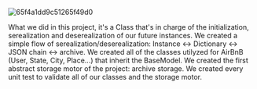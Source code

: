 ![65f4a1dd9c51265f49d0](https://user-images.githubusercontent.com/98336206/177213884-58390904-70c0-42b2-9e90-fdc51163761f.png)



What we did in this project, it's a Class that's in charge of the initialization, serealization and deserealization of our future instances.
We created a simple flow of serealization/deserealization: Instance <-> Dictionary <-> JSON chain <-> archive.
We created all of the classes utilyzed for AirBnB (User, State, City, Place...) that inherit the BaseModel.
We created the first abstract storage motor of the project: archive storage.
We created every unit test to validate all of our classes and the storage motor.
